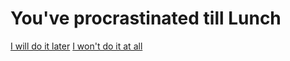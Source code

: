 # You've procrastinated till Lunch

[I will do it later](grade-drops-and-you-fail.md)
[I won't do it at all]()